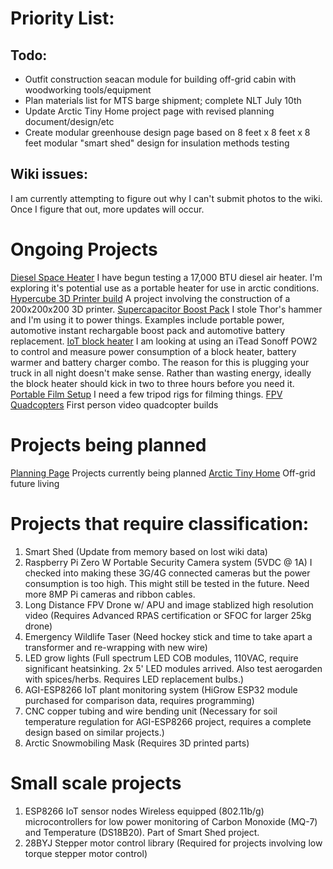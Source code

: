 <!-- TITLE: Home -->
<!-- SUBTITLE: Project Listing -->


# Priority List:
## Todo:
- Outfit construction seacan module for building off-grid cabin with woodworking tools/equipment
- Plan materials list for MTS barge shipment; complete NLT July 10th
- Update Arctic Tiny Home project page with revised planning document/design/etc
- Create modular greenhouse design page based on 8 feet x 8 feet x 8 feet modular "smart shed" design for insulation methods testing
## Wiki issues:
I am currently attempting to figure out why I can't submit photos to the wiki. Once I figure that out, more updates will occur.
# Ongoing Projects
[Diesel Space Heater](http://wiki.arctichominid.ca/diesel-space-heater)
   I have begun testing a 17,000 BTU diesel air heater. I'm exploring it's potential use as a portable heater for use in arctic conditions.
[Hypercube 3D Printer build](http://wiki.arctichominid.ca/hypercube)
   A project involving the construction of a 200x200x200 3D printer.
[Supercapacitor Boost Pack](http://wiki.arctichominid.ca/supercapacitor-boost-pack)
   I stole Thor's hammer and I'm using it to power things. Examples include portable power, automotive instant rechargable boost pack and automotive battery replacement.
[IoT block heater](http://wiki.arctichominid.ca/io-t-block-heater)
   I am looking at using an iTead Sonoff POW2 to control and measure power consumption of a block heater, battery warmer and battery charger combo. The reason for this is plugging your truck in all night doesn't make sense. Rather than wasting energy, ideally the block heater should kick in two to three hours before you need it.
[Portable Film Setup](http://wiki.arctichominid.ca/portable-film-setup)
   I need a few tripod rigs for filming things.
[FPV Quadcopters](http://wiki.arctichominid.ca/fpv-quadcopters)
   First person video quadcopter builds
# Projects being planned
[Planning Page](http://wiki.arctichominid.ca/planning)
   Projects currently being planned
[Arctic Tiny Home](http://wiki.arctichominid.ca/tinyhome)
   Off-grid future living	 
# Projects that require classification:
1. Smart Shed (Update from memory based on lost wiki data)
2. Raspberry Pi Zero W Portable Security Camera system (5VDC @ 1A)
    I checked into making these 3G/4G connected cameras but the power consumption is too high. This might still be tested in the future. Need more 8MP Pi cameras and ribbon cables.
3. Long Distance FPV Drone w/ APU and image stablized high resolution video (Requires Advanced RPAS certification or SFOC for larger 25kg drone)
4. Emergency Wildlife Taser (Need hockey stick and time to take apart a transformer and re-wrapping with new wire)
5. LED grow lights (Full spectrum LED COB modules, 110VAC, require significant heatsinking. 2x 5' LED modules arrived. Also test aerogarden with spices/herbs. Requires LED replacement bulbs.)
6. AGI-ESP8266 IoT plant monitoring system (HiGrow ESP32 module purchased for comparison data, requires programming)
7. CNC copper tubing and wire bending unit (Necessary for soil temperature regulation for AGI-ESP8266 project, requires a complete design based on similar projects.)
8. Arctic Snowmobiling Mask (Requires 3D printed parts)
# Small scale projects
1. ESP8266 IoT sensor nodes
    Wireless equipped (802.11b/g) microcontrollers for low power monitoring of Carbon Monoxide (MQ-7) and Temperature (DS18B20). Part of Smart Shed project.
2. 28BYJ Stepper motor control library (Required for projects involving low torque stepper motor control)